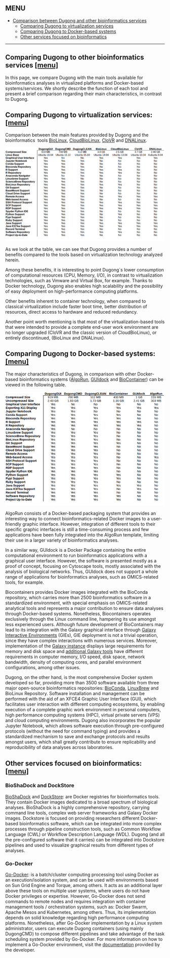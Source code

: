 ## MENU <a name="menu" />

- [Comparison between Dugong and other bioinformatics services](#DugongCompare)
    - [Comparing Dugong to virtualization services](#DugongCompare)
    - [Comparing Dugong to Docker-based systems](#DugongCompare)
    - [Other services focused on bioinformatics](#DugongCompare)
    
---------------------------------------------------------------------------------------------------------------------------------------------------------------------------------------

## Comparing Dugong to other bioinformatics services <a name="DugongCompare" /> [[menu]](#menu)

In this page, we compare Dugong with the main tools available for bioinformatics analyses in virtualized platforms and Docker-based systems/services. We shortly describe the function of each tool and present a brief comparison regarding their main characteristics, in contrast to Dugong.

## Comparing Dugong to virtualization services:  <a name="DugongCompare" /> [[menu]](#menu)

Comparison between the main features provided by Dugong and the bioinformatics  tools [BioLinux](http://environmentalomics.org/bio-linux/), [CloudBioLinux](http://cloudbiolinux.org/), [CloVR](http://clovr.org) and [DNALinux](http://www.dnalinux.com).

![Comparative](https://raw.githubusercontent.com/DugongBioinformatics/dugongbioinformatics.github.io/master/.misc/comparative_cloud.png)

As we look at the table, we can see that Dugong provides a number of benefits compared to the tools based on virtualization technology analyzed herein.

Among these benefits, it is interesting to point Dugong´s lower consumption of computational resources (CPU, Memory, I/O), in contrast to virtualization technologies, such as Vmware and Virtual Box, for example. Thanks to Docker technology, Dugong also enables high scalability and the possibility of easy deployment on high-performance computing platforms.

Other benefits inherent to container technology, when compared to classical virtualization include faster boot time, better distribution of resources, direct access to hardware and reduced redundancy.

Another point worth mentioning is that most of the virtualization-based tools that were intended to provide a complete end-user work environment are no longer upgraded (CloVR and the classic version of CloudBioLinux), or entirely discontinued, (BioLinux and DNALinux).

## Comparing Dugong to Docker-based systems:  <a name="DugongCompare" /> [[menu]](#menu)

The major characteristics of Dugong, in comparison with other Docker-based bioinformatics systems ([AlgoRun](https://github.com/algorun/algorun), [GUIdock](https://github.com/WebDataScience/GUIdock) and [BioContainer](https://github.com/BioContainers))  can be viewed in the following table.

![Comparative](https://raw.githubusercontent.com/DugongBioinformatics/dugongbioinformatics.github.io/master/.misc/comparative_docker.png)

AlgoRun consists of a Docker-based packaging system that provides an interesting way to connect bioinformatics-related Docker images to a user-friendly graphic interface. However, integration of different tools to their specific graphic interfaces is still a time-consuming process and few applications have been fully integrated into the AlgoRun template, limiting their use in a larger variety of bioinformatics analyses.

In a similar way, GUIdock is a Docker Package containing the entire computational environment to run bioinformatics applications with a graphical user interface. However, the software is presented mostly as a proof of concept, focusing on Cytoscape tools, mostly associated with the analysis of biological networks. Thus, GUIdock does not support a whole range of applications for bioinformatics analyses, such as OMICS-related tools, for example.

Biocontainers provides Docker images integrated with the BioConda repository, which carries more than 2500 bioinformatics software in a standardized environment, with special emphasis on OMICS-related analytical tools and represents a major contribution to ensure data analyses through Docker-based systems. Nonetheless, Biocontainers operates exclusively through the Linux command line, hampering its use amongst less experienced users. Although future development of BioContainers may lead to its integration with the Galaxy graphical interface through [Galaxy Interactive Environments](https://galaxyproject.org/admin/gies/) (GIEs), GIE deployment is not a trivial operation, since they have complex interactions with numerous services. Moreover, implementation of the [Galaxy instance](https://galaxyproject.org/admin/get-galaxy/) displays large requirements for memory and disk space and [additional Galaxy tools](https://galaxyproject.org/admin/get-galaxy/#install-tools) have different requirements in computer memory, I/O speed, disk space, network bandwidth, density of computing cores, and parallel environment configurations, among other issues.

Dugong, on the other hand, is the most comprehensive Docker system developed so far, providing more than 3500 software available from three major open-source bioinformatics repositories: [BioConda](http://bioconda.github.io/), [LinuxBrew](http://linuxbrew.sh/) and BioLinux Repository. Software installation and management can be performed with the aid of an XFCE4 Graphic User Interface (GUI), which facilitates user interaction with different computing ecosystems, by enabling execution of a complete graphic work environment in personal computers, high performance computing systems (HPC), virtual private servers (VPS) and cloud computing environments. Dugong also incorporates the popular Jupyter Notebook, which allows software execution through pre-configured protocols (without the need for command typing) and provides a standardized mechanism to save and exchange protocols and results amongst users, which shall greatly contribute to ensure replicability and reproducibility of data analyses across laboratories.

## Other services focused on bioinformatics:  <a name="DugongCompare" /> [[menu]](#menu)

### BioShaDock and DockStore

[BioShaDock](https://docker-ui.genouest.org) and [DockStore](https://docker-ui.genouest.org): are Docker registries for bioinformatics tools. They contain Docker images dedicated to a broad spectrum of biological analyses. BioShaDock is a highly comprehensive repository, carrying command line tools, complex web server frameworks and Galaxy Docker images. Dockstore is focused on providing researchers different Docker-based bioinformatics software, which can be integrated into more complex processes through pipeline construction tools, such as Common Workflow Language (CWL) or Workflow Description Language (WDL). Dugong (and all the pre-configured software that it carries) can be integrated into Dockstore pipelines and used to visualize graphical results from different types of analyses.

### Go-Docker

[Go-Docker](http://www.genouest.org/godocker/): is a batch/cluster computing processing tool using Docker as an execution/isolation system, and can be used with environments based on Sun Grid Engine and Torque, among others. It acts as an additional layer above these tools on multiple user systems, where users do not have Docker privileges or expertise. However, Go-Docker does not send commands to remote nodes and requires integration with container management tools / orchestration systems, such as: Docker Swarm, Apache Mesos and Kubernetes, among others. Thus, its implementation depends on solid knowledge regarding high performance computing platforms. Nonetheless, after Go-Docker implementation by a Linux system administrator, users can execute Dugong containers (using mainly DugongCMD) to compose different pipelines and take advantage of the task scheduling system provided by Go-Docker. For more information on how to implement a Go-Docker environment, visit the [documentation](https://godocker.atlassian.net/wiki/spaces/GOD/overview) provided by the developer.

